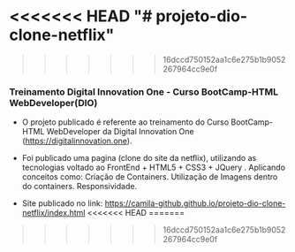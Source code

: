 <<<<<<< HEAD
"# projeto-dio-clone-netflix" 
=======
>>>>>>> 16dccd750152aa1c6e275b1b9052267964cc9e0f
### Treinamento Digital Innovation One - Curso BootCamp-HTML WebDeveloper(DIO)

- O projeto publicado é referente ao treinamento do Curso BootCamp-HTML WebDeveloper da Digital Innovation One (https://digitalinnovation.one).

- Foi publicado uma pagina (clone do site da netflix), utilizando as tecnologias voltado ao FrontEnd + HTML5 + CSS3 + JQuery . Aplicando conceitos como: Criação de Containers.  Utilização de Imagens dentro do containers.  Responsividade.

- Site publicado no link: https://camila-github.github.io/projeto-dio-clone-netflix/index.html
<<<<<<< HEAD
=======

>>>>>>> 16dccd750152aa1c6e275b1b9052267964cc9e0f

